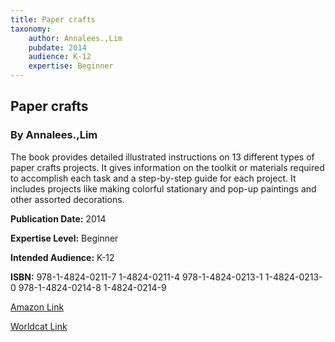 ```yaml
---
title: Paper crafts
taxonomy:
	author: Annalees.,Lim
	pubdate: 2014
	audience: K-12
	expertise: Beginner
---
```

## Paper crafts
### By Annalees.,Lim
The book provides detailed illustrated instructions on 13 different types of paper crafts projects. It gives information on the toolkit or materials required to accomplish each task and a step-by-step guide for each project. It includes projects like making colorful stationary and pop-up paintings and other assorted decorations.

**Publication Date:** 2014

**Expertise Level:** Beginner

**Intended Audience:** K-12

**ISBN:** 978-1-4824-0211-7 1-4824-0211-4 978-1-4824-0213-1 1-4824-0213-0 978-1-4824-0214-8 1-4824-0214-9

[Amazon Link](https://www.amazon.com/Paper-Crafts-Craft-Attack-Annalees/dp/1482402130/ref=sr_1_2?keywords=Paper+crafts+by+annalees+lim&qid=1570113460&s=gateway&sr=8-2)

[Worldcat Link](https://www.worldcat.org/title/paper-crafts/oclc/849822431&referer=brief_results)